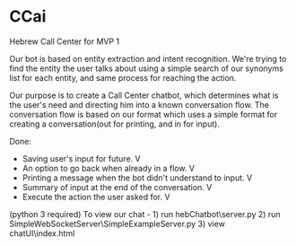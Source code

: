 # CCai
Hebrew Call Center for MVP 1

Our bot is based on entity extraction and intent recognition.
We're trying to find the entity the user talks about using a simple search of our synonyms list for each entity,
and same process for reaching the action.

Our purpose is to create a Call Center chatbot, which determines what is the user's need and directing him into a known conversation flow.
The conversation flow is based on our format which uses a simple format for creating a conversation(out for printing, and in for input).

Done:
-   Saving user's input for future. V
-   An option to go back when already in a flow. V
-   Printing a message when the bot didn't understand to input. V
-   Summary of input at the end of the conversation. V
-   Execute the action the user asked for. V

(python 3 required)
To view our chat -
    1) run hebChatbot\server.py
    2) run SimpleWebSocketServer\SimpleExampleServer.py
    3) view chatUI\index.html